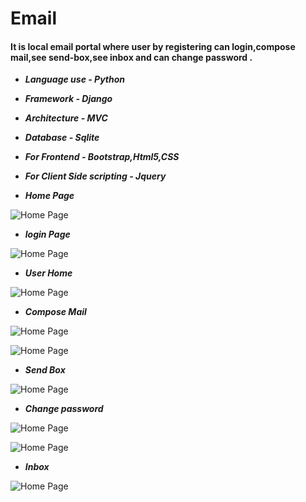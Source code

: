 # Email
#### It is local email portal where user by registering can login,compose mail,see send-box,see inbox and can change password . 
- ***Language use - Python***
- ***Framework - Django***
- ***Architecture - MVC***
- ***Database - Sqlite***
- ***For Frontend - Bootstrap,Html5,CSS***
- ***For Client Side scripting - Jquery*** 


- ***Home Page***



![Home Page](https://github.com/rahulgupta1999/Email/blob/master/output/Screenshot%20(35).png)


- ***login Page***


![Home Page](https://github.com/rahulgupta1999/Email/blob/master/output/Screenshot%20(24).png)



- ***User Home***


![Home Page](https://github.com/rahulgupta1999/Email/blob/master/output/Screenshot%20(25).png)

- ***Compose Mail***


![Home Page](https://github.com/rahulgupta1999/Email/blob/master/output/Screenshot%20(29).png)



![Home Page](https://github.com/rahulgupta1999/Email/blob/master/output/Screenshot%20(30).png)



- ***Send Box***

![Home Page](https://github.com/rahulgupta1999/Email/blob/master/output/Screenshot%20(31).png)


- ***Change password***

![Home Page](https://github.com/rahulgupta1999/Email/blob/master/output/Screenshot%20(32).png)


![Home Page](https://github.com/rahulgupta1999/Email/blob/master/output/Screenshot%20(33).png)



- ***Inbox***


![Home Page](https://github.com/rahulgupta1999/Email/blob/master/output/Screenshot%20(34).png)



